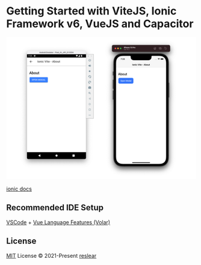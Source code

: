 # Getting Started with ViteJS, Ionic Framework v6, VueJS and Capacitor
<center>
<img src="assets/cover.png" alt="android and ios emulator">
</center>

[ionic docs](https://ionicframework.com/docs/components)

## Recommended IDE Setup

[VSCode](https://code.visualstudio.com/) + [Vue Language Features (Volar)
](https://marketplace.visualstudio.com/items?itemName=vue.volar)

## License

[MIT](./LICENSE) License © 2021-Present [reslear](https://github.com/reslear)
